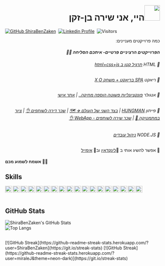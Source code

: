 
<h1 dir="rtl"> <img src = "https://raw.githubusercontent.com/MartinHeinz/MartinHeinz/master/wave.gif" width = 50px>היי, אני שירה בן-זקן</h1>

[![GitHub ShiraBenZaken](https://img.shields.io/github/followers/ShiraBenZaken?label=follow&style=social)](https://github.com/ShiraBenZaken)&nbsp;
[![Linkedin Profile](https://img.shields.io/badge/-Shira%20BenZaken-blue?style=flat-square&logo=Linkedin&logoColor=white)](https://www.linkedin.com/in/shira-ben-zaken/)&nbsp;
![Visitors](https://visitor-badge.glitch.me/badge?page_id=ShiraBenZaken/ShiraBenZaken)&nbsp;
  
<p dir="rtl"> כמה פרוייקטים מעניינים: </p>

<h5 dir="rtl"> הפרוייקטים הרציניים פרטיים- איתכם הסליחה 👩‍💻 </h5>

<h6 dir="rtl">  💜 HTML  <a href="https://github.com/ShiraBenZaken/html_project">תרגיל קטן ב html+css+js</a>   </h6>
<h6 dir="rtl">  🧡 ריאקט  <a href="https://github.com/ShiraBenZaken/simple-fast-react-spa">SPA בריאקט + משחק X O</a>   </h6>
<h6 dir="rtl">  💛 אנגולר  <a href="https://github.com/ShiraBenZaken/Exemple-Angular-Mini-Very_Simple-Project">פונקציונליות פשוטה הוספה מחיקה..</a> |
<a href="https://github.com/ShiraBenZaken/mysite-project-">אתר אישי</a>   </h6>
<h6 dir="rtl">  💚 פייתון  <a href="https://github.com/ShiraBenZaken/Hangman-in-Python">HUNGMAN</a>  | <a href="https://github.com/ShiraBenZaken/the-othe-side-of-the-world-in-python"> בצד השני של העולם ✈ 🗺</a> | <a href="https://github.com/ShiraBenZaken/Flatmate_Bill"> שכר דירה לשותפים 👌</a> | <a href="https://github.com/ShiraBenZaken/Math_Painting">ציור במתמטיקה 🎨</a> | <a href="https://github.com/ShiraBenZaken/App-5-Flatmates-Bill-Web-App"> שכר שירה לשותפים - WebApp 👌</a> </h6>
<h6 dir="rtl">  💙 NODE.JS  <a href="https://github.com/ShiraBenZaken/nodejs_employees-master">ניהול עובדים</a>   </h6>

<p dir="rtl"> 🛴 אפשר להשיג אותי ב 💬<a href="https://www.linkedin.com/in/shira-ben-zaken/">לינקדאין</a> וב💌 <a href="mailto:shira441192@gmail.com">אימייל</a>  </p>

<h4> אשמח לשמוע מכם 🤎🖤</h4>

<h2> Skills </h2>

<img width="22px" title="Javascript" align="left" src="https://raw.githubusercontent.com/rahulbanerjee26/githubAboutMeGenerator/main/icons/javascript.svg">
<img width="22px" title="Typescript" align="left" src="https://raw.githubusercontent.com/rahulbanerjee26/githubAboutMeGenerator/main/icons/typescript.svg">
<img width="22px" title="Angular" align="left" src="https://raw.githubusercontent.com/rahulbanerjee26/githubAboutMeGenerator/main/icons/angularjs.svg">
<img width="22px" title="React" align="left" src="https://raw.githubusercontent.com/rahulbanerjee26/githubAboutMeGenerator/main/icons/reactjs.svg">
<img width="22px" title="Redux" align="left" src="https://raw.githubusercontent.com/rahulbanerjee26/githubAboutMeGenerator/main/icons/redux.svg">
<img width="22px" title="HTML" align="left" src="https://raw.githubusercontent.com/rahulbanerjee26/githubAboutMeGenerator/main/icons/html.svg">
<img width="22px" title="CSS" align="left" src="https://raw.githubusercontent.com/rahulbanerjee26/githubAboutMeGenerator/main/icons/css.svg">
<img width="22px" title="Nodejs" align="left" src="https://raw.githubusercontent.com/rahulbanerjee26/githubAboutMeGenerator/main/icons/nodejs.svg">
<img width="22px" title="MongoDB" align="left" src="https://raw.githubusercontent.com/rahulbanerjee26/githubAboutMeGenerator/main/icons/mongodb.svg">
<img width="22px" title=".Net" align="left" src="https://raw.githubusercontent.com/rahulbanerjee26/githubAboutMeGenerator/main/icons/dotnet.svg">
<img width="22px" title="C#" align="left" src="https://raw.githubusercontent.com/rahulbanerjee26/githubAboutMeGenerator/main/icons/csharp.svg">
<img width="22px" title="MySql" align="left" src="https://raw.githubusercontent.com/rahulbanerjee26/githubAboutMeGenerator/main/icons/mysql.svg">
<img width="22px" title="Python" align="left" src="https://raw.githubusercontent.com/rahulbanerjee26/githubAboutMeGenerator/main/icons/python.svg">
<img width="22px" title="AWS" align="left" src="https://raw.githubusercontent.com/rahulbanerjee26/githubAboutMeGenerator/main/icons/aws.svg">
<img width="22px" title="Webpack" align="left" src="https://raw.githubusercontent.com/rahulbanerjee26/githubAboutMeGenerator/main/icons/webpack.svg">
<img width="22px" title="Git" align="left" src="https://raw.githubusercontent.com/rahulbanerjee26/githubAboutMeGenerator/main/icons/git.svg">
<img width="22px" title="GitHub" align="left" src="https://raw.githubusercontent.com/rahulbanerjee26/githubAboutMeGenerator/main/icons/github.svg">
<img src="https://www.vectorlogo.zone/logos/firebase/firebase-icon.svg" alt="firebase" width="22px"/> 

<br>
<br>
<h2> GitHub Stats </h2>

![ShiraBenZaken's GitHub Stats](https://github-readme-stats.vercel.app/api?username=ShiraBenZaken&count_private=true&show_icons=true)
<br>
![Top Langs](https://github-readme-stats.vercel.app/api/top-langs/?username=ShiraBenZaken&layout=compact&card_width=445&exclude_repo=nand2tetris&langs_count=10)

</br>
[![GitHub Streak](https://github-readme-streak-stats.herokuapp.com/?user=ShiraBenZaken](https://git.io/streak-stats)
[![GitHub Streak](https://github-readme-streak-stats.herokuapp.com/?user=miraleJ&theme=neon-dark)](https://git.io/streak-stats)

<!--
**ShiraBenZaken/ShiraBenZaken** is a ✨ _special_ ✨ repository because its `README.md` (this file) appears on your GitHub profile.

Here are some ideas to get you started:

- 🔭 I’m currently working on ...
- 🌱 I’m currently learning ...
- 👯 I’m looking to collaborate on ...
- 🤔 I’m looking for help with ...
- 💬 Ask me about ...
- 📫 How to reach me: ...
- 😄 Pronouns: ...
- ⚡ Fun fact: ...
-->
